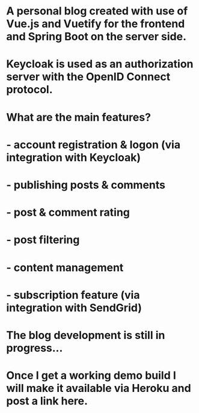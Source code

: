 # A personal blog created with use of Vue.js and Vuetify for the frontend and Spring Boot on the server side.
# Keycloak is used as an authorization server with the OpenID Connect protocol.
#
# What are the main features?
# - account registration & logon (via integration with Keycloak)
# - publishing posts & comments
# - post & comment rating
# - post filtering
# - content management
# - subscription feature (via integration with SendGrid)
#
# The blog development is still in progress...
# Once I get a working demo build I will make it available via Heroku and post a link here.